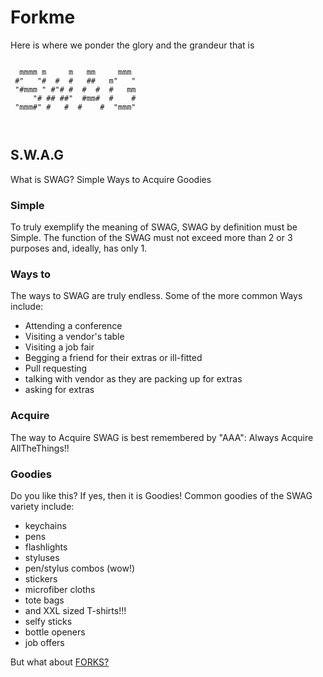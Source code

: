 # Forkme
Here is where we ponder the glory and the grandeur that is

~~~~
                            
  mmmm m     m   mm     mmm 
 #"   "#  #  #   ##   m"   "
 "#mmm " #"# #  #  #  #   mm
     "# ## ##"  #mm#  #    #
 "mmm#" #   #  #    #  "mmm"
                            
                            
~~~~

## S.W.A.G

What is SWAG?
Simple
Ways to
Acquire
Goodies

### Simple
To truly exemplify the meaning of SWAG, SWAG by definition must be Simple.
The function of the SWAG must not exceed more than 2 or 3 purposes and, ideally, has only 1.

### Ways to
The ways to SWAG are truly endless. Some of the more common Ways include:
  - Attending a conference
  - Visiting a vendor's table
  - Visiting a job fair
  - Begging a friend for their extras or ill-fitted
  - Pull requesting
  - talking with vendor as they are packing up for extras
  - asking for extras


### Acquire
The way to Acquire SWAG is best remembered by "AAA":
Always Acquire AllTheThings!!

### Goodies
Do you like this? If yes, then it is Goodies!
Common goodies of the SWAG variety include:
  - keychains
  - pens
  - flashlights
  - styluses
  - pen/stylus combos (wow!)
  - stickers
  - microfiber cloths
  - tote bags
  - and XXL sized T-shirts!!!
  - selfy sticks
  - bottle openers
  - job offers



But what about [FORKS?](https://github.com/RowdyChildren/Forkme/blob/master/spoons.md)
